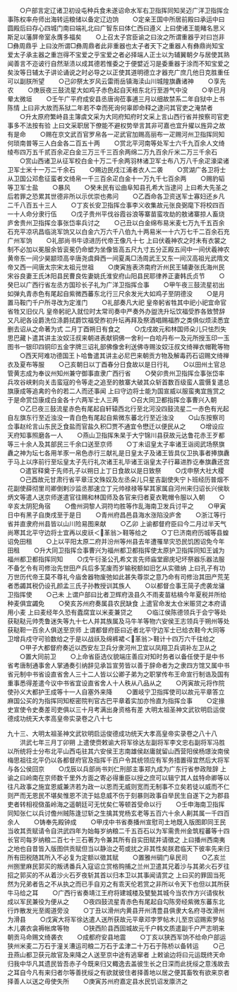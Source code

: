 <!-- { "loadSidebar": true } -->
　　○户部言定辽诸卫初设屯种兵食未遂诏命水军右卫指挥同知吴迈广洋卫指挥佥事陈权率舟师出海转运粮储以备定辽边饷
　　○定亲王国中所居前殿曰承运中曰圆殿后曰存心四城门南曰端礼北曰广智东曰体仁西曰遵义  上曰使诸王能睹名思义斯足以藩屏帝室永膺多福矣
　　○上召太子宫臣谕之曰汝之所谓重器乎对曰岂非□彝周鼎乎  上曰汝所谓□彝周鼎者此非重器也太子者天下之重器人有彝鼎尚知宝爱太子承主器之重岂得不宝爱之乎宝爱之者必择端人正士以为辅翼朝夕与居使其熟闻善言不迩诐行自然渐渍以成其德若惟委之于便嬖近习是委重器于涂而不知宝爱之矣汝等日辅太子讲论诵说之时必导之以正使其道明德立才器充广庶几他日克胜重任可以副朕所望
　　○己卯祭太岁风云雷雨岳镇海渎山川城隍旗纛诸神
　　○享先农
　　○庚辰夜三鼓流星大如鸡子赤色起自天棓东北行至游气中没
　　○辛巳月晕太微垣
　　○壬午广平府成安县丞唐询莅事逋三月以细故禁系二年自狱中上书陈情  上曰非大故而系狱二年若不幸而死询何辜即命释之逮问其官吏之淹禁者
　　○升太原府繁峙县主簿虞文采为大同府知府时文采上言山西行省并按察司官吏事多不法按有验  上曰文采职居下僚能不避权势举言其非可嘉也宜升擢以旌异之故有是命
　　○赐在京文武百官罗帛各一疋武官加赐高丽布一疋赐河州卫指挥同知何琐南普等三人白金各二百五十两
　　○赏北平河南等处军士六千九百余人文绮绫布四万五千贰百余疋白金三万三千三百余两绵二万九百余斤米二万三千余石
　　○赏山西诸卫从征军校白金十万二千余两羽林诸卫军士布八万八千余疋濠梁诸卫军士米十一万二千余石
　　○赐边民戍江浦者衣人二袭
　　○赏湖广各卫将士从卫国公邓愈征蛮者文绮帛一千三百余疋白金十一万九千七百余两
　　○赐豹韬等卫军士盐
　　○暴风
　　○癸未民有讼曲阜知县孔希大当逮问  上曰希大先圣之后若罪之恐累其世德非所以示优崇也弗问
　　○乙酉命各卫资送军士寡妇还乡凡二千八百五十三人
　　○丁亥长安卫指挥佥事李义收集故元张良弼麾下将校四百一十人命分隶行伍
　　○戊子贵州平伐谷霞谷浪等寨苗蛮攻劫的敖诸寨掠人畜烧庐舍贵州卫指挥佥事张岱率兵讨之
　　○己丑以白金绵布易米麦七万九千五百余石充平凉巩昌临洮军饷又以白金六万六千八伯九十两易米一十六万七千二百余石充广州军饷
　　○礼部尚书牛谅进历代帝王像凡十七  上曰伏羲神农之时未有衣裳之制不必加以冕服余皆衮冕仍命塑为坐像皆高五尺九寸五分正殿五间中一间伏羲神农黄帝东一间少昊颛顼高辛唐尧虞舜西一间夏禹□汤周武王又东一间汉高祖光武隋文帝又西一间唐太宗宋太祖元世祖
　　○庚寅旌表济南府沂州民王辅妻张氏海州民宋谷良妻王氏沐阳县民曹良佐妻姚氏淮安府山阳县民耶律养正妻韩氏贞节
　　○癸巳以广西行省左丞方国珍长子礼为广洋卫指挥佥事
　　○甲午夜三鼓流星初出如弹丸青赤色有尾起自紫微西蕃东北行三尺余发光大如鸡子至阴德没
　　○是月置马鞍门千户所寻改为定淮门
　　○礼部奏凡大祀  皇帝躬省牲其中祀小祀宜命官省牲又旧仪凡  皇帝躬祀入就位时太常司奏中严奏外办盥洗升坛饮福受胙各致赞辞又凡祀各设爵洗位涤爵拭爵饮福受胙初升坛再拜及祭酒唱赐福胙之类俱似烦渎悉宜删去诏从之命著为式  二月丁酉朔日有食之
　　○戊戌故元和林国师朵儿只怯烈失思巴藏卜遣其讲主汝奴汪叔来朝进表献铜佛一舍利一白哈丹布一及元所授玉印一玉图书一银印四铜印五金字牌三诏礼部佛像舍利送佛寺赐汝奴汪叔文绮禅衣帽靴等物
　　○西天阿难功德国王卜哈鲁遣其讲主必尼巴来朝贡方物及解毒药石诏赐文绮禅衣及夏布等服
　　○己亥朝日以丁酉春分日食故以是日行礼
　　○以田州土官总管黄志成为奉议州知州兼守御事直隶广西行省
　　○癸卯贵州卫指挥佥事张岱率兵攻谷峡剌向关击蛮寇的令等走之追至的敖寨大破其众斩首数百级蛮人震慑复遣总旗康成等追禽的令的若二人而还事闻  上曰守边将士能为国宣威以服蛮夷宜旌赏之于是命赏岱康成白金各十六两军士人三两　　○召大同卫都指挥佥事曹兴入朝
　　○乙巳夜三鼓流星赤色有尾起自轩辕西北行至北河没四鼓流星二一赤色有光起自左旗东行至近浊没一青白色有尾起自紫微东蕃北行至近浊没
　　○山东按察司佥事赵纶言山东民乏食盐而官盐久积□贾不通宜令懋迁以便民从之
　　○增设应天府知事照磨各一人
　　○燕山卫指挥朱杲于大宁锦川县获故元达鲁花赤王歹都等三十余人及其部民三千余口送至京师
　　○丁未诏皇太子率诸王诣阅武场祭旗纛之神为坛七各用羊豕一帛色赤行三献礼是日皇太子及诸王皆具仪卫执事者捧旗纛于马上以序前行至坛皇太子先行礼次诸王礼毕诸王诣皇太子行幕进胙讫奉旗纛还宫
　　○遣官释奠于先师孔子以朔日上丁日食故以是日致祭
　　○戊申祭大社大稷
　　○己酉故元甘肃行省平章汪文殊奴及左丞朵儿只星吉副使失宁卜班经历普烟不花副使薛彻里司卿倒剌沙监丞那速立丁元帅禄禄等挈其家属自河州来归诏长兴侯耿炳文等遣人送京师遂遣官往赐和林国师及各官来归者夏衣靴帽令服以入朝
　　○辛亥太阴犯角宿
　　○儋州洞黎人洞符均胜等作乱海南卫发兵讨平之
　　○甲寅日中有黑子自庚戌至于是日
　　○青州府昌邑县海水涨陷没庐舍
　　○浙江等行省并直隶府州县皆以山川险易图来献
　　○乙卯  上谕都督府臣曰今二月过半天气尚寒其北平守边将士宜再以皮祅＜革翁＞鞋等给之
　　○丁巳济南府历城等县蝗诏免田租
　　○上以平阳太原二府并汾州等州县去年遭罹旱灾恐民饥困诏免今年田租
　　○升大同卫指挥佥事曹兴为福州都卫都指挥使太原护卫指挥同知王诚为福州都卫都指挥同知
　　○戊午衍圣公孔希文言先师庙堂廊庑圮坏祭器乐器法服不备乞令有司修治先世田产兵后多芜废而岁输税额如旧乞从实徵纳  上曰孔子有功万世历代帝王莫不尊礼今庙舍器物废弛如此甚失尊崇之意乃命有司修治其田产荒芜者悉蠲其税仍设孔颜孟三氏子孙教授训其族人
　　○以都督佥事王简子虎袭龙骧卫指挥使
　　○己未  上谓户部曰比者卫辉府汲县久不雨麦苗枯槁今年夏税并所给种麦俱宜蠲免
　　○癸亥苏州府奏属县农民缺食  上遣官命发太仓米赈贷之本府请用小麦  上曰麦经年久恐有蠹腐宜以米麦兼贷之
　　○临江侯陈德领兵于会宁等处获鞑鞑元帅秃鲁迷失等九十七人并其族属及马牛羊等物六安侯王志领兵于朔州等处获鞑靼一百余人俱送至京师  上谓都督府臣曰近者北平守边军士已给衣鞋今大同等卫增兵戍守可验数给之于是以战祅及绵裤裙＜革翁＞鞋计十四万六千往给之
　　○甲子大都督府奏近以西安左卫兵分隶河州卫宜以凤翔卫兵调补左卫从之
　　○置大同前卫
　　○上命省臣选仪貌端庄善应对知时务者以备任使于是中书省考唐制通事舍人掌通奏引纳辞见承旨宣劳皆以善于辞命者为之隶四方馆又属中书省元制中书省设直省舍人三十二人皆以公卿子弟为之职掌传布王命宣行制诰及国有重事悉得差遣今议中书省宜设直省舍人十人秩从八品从之
　　○丙寅故元将作院使孙义大都护王成等十一人自塞外来降
　　○置岐宁卫指挥使司以故元平章答立麻国公买的为指挥同知枢密院判官古巴平章着实加亦怜直为指挥佥事
　　○定掾史宣使令史奏差司吏俱以三十月考满出身资格有差
大明太祖圣神文武钦明启运俊德成功统天大孝高皇帝实录卷之八十七


九十三、大明太祖圣神文武钦明启运俊德成功统天大孝高皇帝实录卷之八十八
　　洪武七年三月丁卯朔  上遣使赍敕谕大将军徐达左副将军李文忠右副将军冯胜以所统将士分布北平山西屯驻其六安侯王志南雄侯赵庸就留山西营阳侯杨璟汝南侯梅思祖往北平仍以各都督府官及指挥千百户令其统领应有军务措置得宜然后大将军与各公侯回京
　　○戊辰以兵部尚书刘仁刑部主事郑九成为广东行省参政陛辞  上谕之曰岭南在京师数千里外方面之寄必得重臣以授之庶可以辑宁其人兹特命卿等以往凡政事之施宜恩威兼济若为政一以恩而无威则宽而无制事不立矣若徒以威而不仁则严而无恩民不堪矣惟恩不流于姑息威不伤于刻暴则政事自举民生自遂下之为郡县吏者转相视傚虽岭海之遥朝廷可无忧矣仁等顿首受命以行
　　○壬申海南卫指挥同知张仁以兵讨儋州贼陈逢愆斩之生擒其党杨玄老等五百六十余人劓其属一千四百余人
　　○铸奉先殿钟成
　　○甲戌中书省奏播州宣慰司土地既入版图即同王民当收其贡赋请令自洪武四年为始每岁纳粮二千五百石以为军需贵州金筑程蕃等十四长官司每岁纳粮二百七十三石著为令兼其所有自实田赋并请徵之  上曰播州西南夷之地也自昔皆入版图供贡赋但当以静治之苟或扰之非其性矣朕君临天下彼率先来归所有田税随其所入不必复为定额以徵其赋
　　○置雅州碉门阜民司
　　○乙亥兰州捌里麻民郭买的叛诱番兵入寇诏立赏格购捕之兰州卫遣其兄着沙与其弟火石歹往招之郭买的不从着沙火石歹夜斩其首以归本卫以其事闻请赏之  上曰买的罪固当死然为兄弟者告之不从执之而已手自刃之有乖天伦若赏之非所以令天下也但以其所获牛马给之耳
　　○广西行省奏靖江王府将建城楼及甓甃其城今当农作方兴请俟秋成以军民兼役为便从之
　　○夜四鼓流星青赤色有尾起自勾陈旁经紫微东蕃东北行炸散发光至阁道旁没
　　○丁丑以滑州内黄县开州清豊县俱隶大名府寻改滑州为滑县
　　○戊寅大将军徐达遣人送所获故元平章邓孛罗帖木儿至京诏赐索罗帖木儿袭衣衾褥帐席等物
　　○狭西阶县西固城故元千户韩文质遣副千户严志明来朝贡马命赐文绮袭衣
　　○成都府安县地震
　　○丁亥以狭西军饷不给命户部运狭州米麦二万石于潼关漕运司粮二万石于孟津二十万石于陈桥以备转运
　　○己丑燕山都卫获元故官及来降之人送至京中途有逃窜者  上敕谕边将曰元运既终天命归我中华凡其遗民皆吾赤子今既来归又輙逸去盖彼生长之日深而此抚绥之意浅故去之耳自今凡有来归者尔等善抚绥之有欲就彼住者择善地以居之便其畜牧有欲来京者择善人以送之毋使失所
　　○庚寅苏州府嘉定县水民饥诏发廪济之
